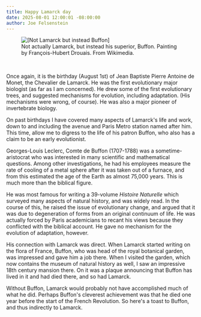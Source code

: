 ```yaml
---
title: Happy Lamarck day
date: 2025-08-01 12:00:01 -08:00:00
author: Joe Felsenstein
---
```


<figure><img src="/uploads/2025/Buffon2.jpeg" alt="[Not Lamarck but instead Buffon]"/><figcaption>Not actually Lamarck, but instead 
his superior, Buffon. Painting by François-Hubert Drouais. From Wikimedia.</figcaption></figure>

<p>&nbsp;</p>
</p>
Once again, it is the birthday (August 1st) of Jean Baptiste Pierre Antoine de Monet, the Chevalier de 
Lamarck.  He was the first evolutionary major biologist (as far as I am concerned).  He drew some of 
the first evolutionary trees, and suggested mechanisms for evolution, including adaptation. (His mechanisms 
were wrong, of course).  He was also a major pioneer of invertebrate biology.

On past birthdays I have covered many aspects of Lamarck's life and work, down to and including the 
avenue and Paris Metro station named after him.  This time, allow me to digress to the life of 
his patron Buffon, who also has a claim to be an early evolutionist.

<!--more-->

Georges-Louis Leclerc, Comte de Buffon (1707-1788) was a sometime-aristocrat who was 
interested in many scientific and mathematical questions.  Among other investigations, he had 
his employees measure the rate of cooling of a metal sphere after it was taken out of a 
furnace, and from this estimated the age of the Earth as almost 75,000 years.  This is much 
more than the biblical figure.

He was most famous for writing a 39-volume _Histoire Naturelle_ which surveyed many 
aspects of natural history, and was widely read.  In the course of this, he raised the issue of evolutionary 
change, and argued that it was due to degeneration of forms from an original continuum of 
life.  He was actually forced by Paris academicians to recant his views because they 
conflicted with the biblical account.  He gave no mechanism for the evolution of adaptation, 
however.

His connection with Lamarck was direct.  When Lamarck started writing on the flora of 
France, Buffon, who was head of the royal botanical garden, was impressed and gave him 
a job there.  When I visited the garden, which now contains the museum of natural 
history as well, I saw an impressive 18th century mansion there.  On it was a 
plaque announcing that Buffon has lived in it and had died there, and so had Lamarck.

Without Buffon, Lamarck would probably not have accomplished much of what he did. 
Perhaps Buffon's cleverest achievement was that he died one year before the start 
of the French Revolution.  So here's a toast to Buffon, and thus indirectly to Lamarck.
